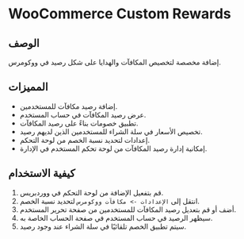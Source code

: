 # WooCommerce Custom Rewards

## الوصف
إضافة مخصصة لتخصيص المكافآت والهدايا على شكل رصيد في ووكومرس.

## المميزات
- إضافة رصيد مكافآت للمستخدمين.
- عرض رصيد المكافآت في حساب المستخدم.
- تطبيق خصومات بناءً على رصيد المكافآت.
- تخصيص الأسعار في سلة الشراء للمستخدمين الذين لديهم رصيد.
- إعدادات لتحديد نسبة الخصم من لوحة التحكم.
- إمكانية إدارة رصيد المكافآت من لوحة تحكم المستخدم في الإدارة.

## كيفية الاستخدام
1. قم بتفعيل الإضافة من لوحة التحكم في ووردبريس.
2. انتقل إلى `الإعدادات -> مكافآت ووكومرس` لتحديد نسبة الخصم.
3. أضف أو قم بتعديل رصيد المكافآت للمستخدمين من صفحة تحرير المستخدم.
4. سيظهر الرصيد في حساب المستخدم في صفحة الحساب الخاصة به.
5. سيتم تطبيق الخصم تلقائيًا في سلة الشراء عند وجود رصيد.

